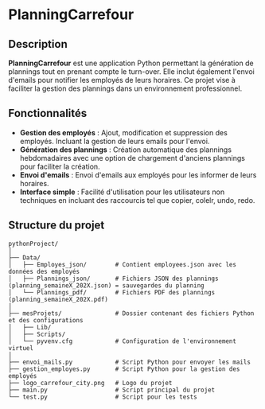 # PlanningCarrefour

## Description

**PlanningCarrefour** est une application Python permettant la génération de plannings tout en prenant compte le turn-over. Elle inclut également l'envoi d'emails pour notifier les employés de leurs horaires. Ce projet vise à faciliter la gestion des plannings dans un environnement professionnel.

## Fonctionnalités

- **Gestion des employés** : Ajout, modification et suppression des employés. Incluant la gestion de leurs emails pour l'envoi.
- **Génération des plannings** : Création automatique des plannings hebdomadaires avec une option de chargement d'anciens plannings pour faciliter la création.
- **Envoi d'emails** : Envoi d'emails aux employés pour les informer de leurs horaires.
- **Interface simple** : Facilité d'utilisation pour les utilisateurs non techniques en incluant des raccourcis tel que copier, colelr, undo, redo.

## Structure du projet

```text
pythonProject/
│
├── Data/
│   ├── Employes_json/        # Contient employees.json avec les données des employés
│   ├── Plannings_json/       # Fichiers JSON des plannings (planning_semaineX_202X.json) = sauvegardes du planning
│   └── Plannings_pdf/        # Fichiers PDF des plannings (planning_semaineX_202X.pdf)
│
├── mesProjets/               # Dossier contenant des fichiers Python et des configurations
│   ├── Lib/
│   ├── Scripts/
│   └── pyvenv.cfg            # Configuration de l'environnement virtuel
│
├── envoi_mails.py            # Script Python pour envoyer les mails
├── gestion_employes.py       # Script Python pour la gestion des employés
├── logo_carrefour_city.png   # Logo du projet
├── main.py                   # Script principal du projet
└── test.py                   # Script pour les tests
```




